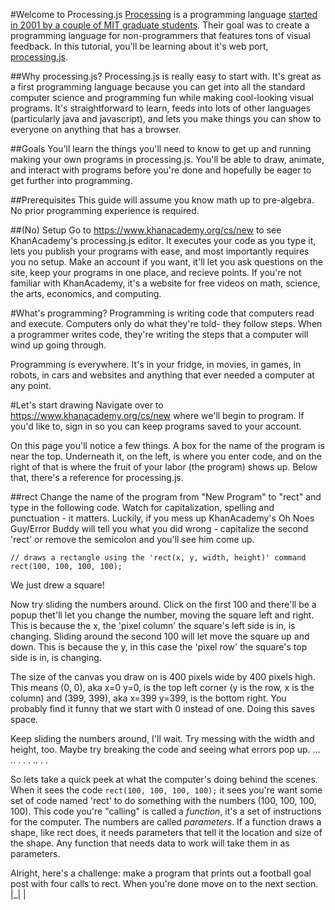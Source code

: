 #Welcome to Processing.js
[Processing](http://processing.org/) is a programming language [started in 2001 by a couple of MIT graduate students](http://en.wikipedia.org/wiki/Processing_(programming_language)). Their goal was to create a programming language for non-programmers that features tons of visual feedback. In this tutorial, you'll be learning about it's web port, [processing.js](http://processingjs.org/).

##Why processing.js?
Processing.js is really easy to start with. It's great as a first programming language because you can get into all the standard computer science and programming fun while making cool-looking visual programs. It's straightforward to learn, feeds into lots of other languages (particularly java and javascript), and lets you make things you can show to everyone on anything that has a browser.

##Goals
You'll learn the things you'll need to know to get up and running making your own programs in processing.js. You'll be able to draw, animate, and interact with programs before you're done and hopefully be eager to get further into programming.

##Prerequisites
This guide will assume you know math up to pre-algebra. No prior programming experience is required.

##(No) Setup
Go to https://www.khanacademy.org/cs/new to see KhanAcademy's processing.js editor. It executes your code as you type it, lets you publish your programs with ease, and most importantly requires you no setup. Make an account if you want, it'll let you ask questions on the site, keep your programs in one place, and recieve points. If you're not familiar with KhanAcademy, it's a website for free videos on math, science, the arts, economics, and computing.

#What's programming?
Programming is writing code that computers read and execute. Computers only do what they're told- they follow steps. When a programmer writes code, they're writing the steps that a computer will wind up going through.

Programming is everywhere. It's in your fridge, in movies, in games, in robots, in cars and websites and anything that ever needed a computer at any point.

#Let's start drawing
Navigate over to https://www.khanacademy.org/cs/new where we'll begin to program. If you'd like to, sign in so you can keep programs saved to your account. 

On this page you'll notice a few things. A box for the name of the program is near the top. Underneath it, on the left, is where you enter code, and on the right of that is where the fruit of your labor (the program) shows up. Below that, there's a reference for processing.js.

##rect
Change the name of the program from "New Program" to "rect" and type in the following code. Watch for capitalization, spelling and punctuation - it matters. Luckily, if you mess up KhanAcademy's Oh Noes Guy/Error Buddy will tell you what you did wrong - capitalize the second 'rect' or remove the semicolon and you'll see him come up.
```
// draws a rectangle using the 'rect(x, y, width, height)' command
rect(100, 100, 100, 100);
```

We just drew a square!

Now try sliding the numbers around. Click on the first 100 and there'll be a popup thet'll let you change the number, moving the square left and right. This is because the x, the 'pixel column' the square's left side is in, is changing. Sliding around the second 100 will let move the square up and down. This is because the y, in this case the 'pixel row' the square's top side is in, is changing. 

The size of the canvas you draw on is 400 pixels wide by 400 pixels high. This means (0, 0), aka x=0 y=0, is the top left corner (y is the row, x is the column) and (399, 399), aka x=399 y=399, is the bottom right. You probably find it funny that we start with 0 instead of one. Doing this saves space. 

Keep sliding the numbers around, I'll wait. Try messing with the width and height, too. Maybe try breaking the code and seeing what errors pop up.
...
..
. .
.
 ..
 .
  .

So lets take a quick peek at what the computer's doing behind the scenes. When it sees the code `rect(100, 100, 100, 100);` it sees you're want some set of code named 'rect' to do something with the numbers (100, 100, 100, 100). This code you're "calling" is called a _function_, it's a set of instructions for the computer. The numbers are called _parameters_. If a function draws a shape, like rect does, it needs parameters that tell it the location and size of the shape. Any function that needs data to work will take them in as parameters.

Alright, here's a challenge: make a program that prints out a football goal post with four calls to rect. When you're done move on to the next section.
|_|
 |

